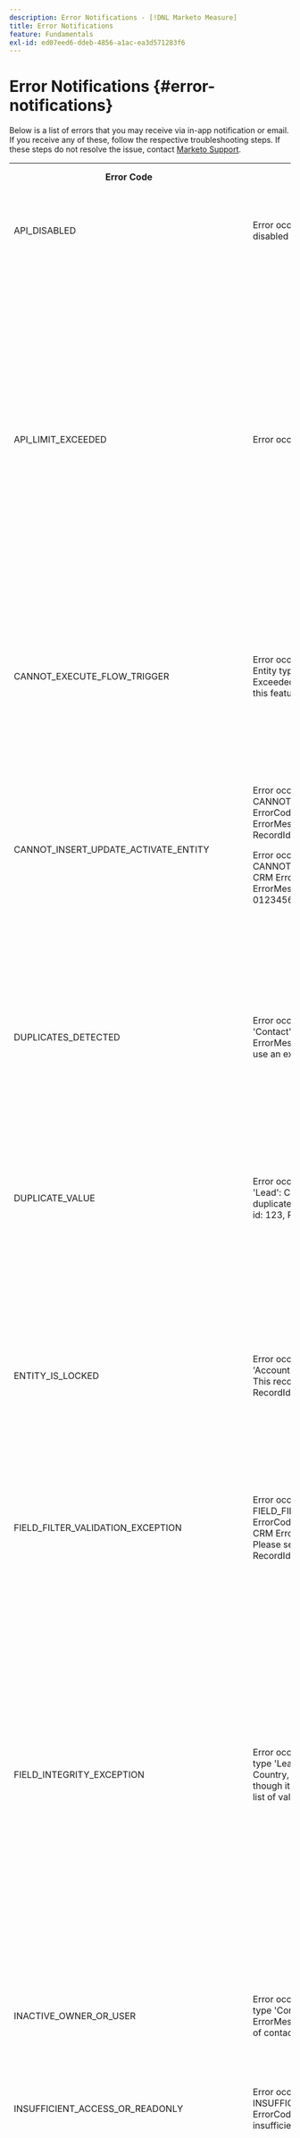 ```yaml
---
description: Error Notifications - [!DNL Marketo Measure]
title: Error Notifications
feature: Fundamentals
exl-id: ed07eed6-ddeb-4856-a1ac-ea3d571283f6
---
```

# Error Notifications {#error-notifications}

Below is a list of errors that you may receive via in-app notification or email. If you receive any of these, follow the respective troubleshooting steps. If these steps do not resolve the issue, contact [Marketo Support](https://nation.marketo.com/t5/support/ct-p/Support).

<table>
  <tbody>
    <tr>
      <th style="width:31%">Error Code</th>
      <th style="width:23%">Notification Example</th>
      <th style="width:23%">Description</th>
      <th style="width:23%">Troubleshooting Steps</th>
    </tr>
    <tr>
      <td>API_DISABLED</td>
      <td>Error occurred during Crm Import : API_DISABLED : API calls have been disabled for this user</td>
      <td>The API permission has been disabled for the Marketo Measure user.</td>
      <td>Refer to the following Salesforce documentation on <a href="https://help.salesforce.com/s/articleView?language=en_US&id=sf.branded_apps_commun_api_permset.htm&type=5">how to enable API access</a>.</td>
    </tr>
    <tr>
      <td>API_LIMIT_EXCEEDED</td>
      <td>Error occurred during Crm Export : PI_LIMIT_EXCEEDED</td>
      <td>The CRM's API limit has been exceeded (24 hrs).</td>
      <td>Refer to the following documentation for your CRM for assistance adjusting API credit allocations:</p>
          <ul>
            <li><a href="https://learn.microsoft.com/en-us/dynamics365/fin-ops-core/dev-itpro/data-entities/service-protection-monitoring">Dynamics</a>
            </li>
            <li><a href="https://developer.salesforce.com/docs/atlas.en-us.salesforce_app_limits_cheatsheet.meta/salesforce_app_limits_cheatsheet/salesforce_app_limits_platform_api.htm">Salesforce</a>
            </li>
          </ul>
          <p>You may also adjust the CRM credits Marketo Measure uses following the below steps:</p>
          <ul>
            <li>Navigate to <b>Settings</b> > <b>CRM</b> > <b>General</b></li>
            <li>Update the Daily CRM API Limit<br/>
              <ul>
                <li><b>Note: Default is 100,000</b></li>
              </ul>
            </li>
          </ul>
          <p>
           <img src="assets/error-notifications-1.png">
          </p>
      </td>
    </tr>
    <tr>
      <td>CANNOT_EXECUTE_FLOW_TRIGGER</td>
      <td>Error occurred during Crm Export: CANNOT_EXECUTE_FLOW_TRIGGER : Entity type 'Contact' Give your Salesforce admin these details.
Limit Exceeded
You or your organization has exceeded the maximum limit for this feature. Error ID: 123456</td>
      <td>The record cannot be saved because it does not meet a trigger flow rule that is set up in the Salesforce org.</td>
      <td>Review the full details of the notification message and review the flow triggers in the Salesforce org.
Salesforce documentation on flow triggers <a href="https://admin.salesforce.com/blog/2023/what-is-a-record-triggered-flow#:~:text=A%20record%2Dtriggered%20flow%20allows,is%20created%20and%2For%20updated">can be found here</a>.
      </td>
    </tr>
    <tr>
      <td>CANNOT_INSERT_UPDATE_ACTIVATE_ENTITY</td>
      <td>Error occurred during Crm Export: CANNOT_INSERT_UPDATE_ACTIVATE_ENTITY : Entity type 'Lead': CRM ErrorCode: CANNOT_INSERT_UPDATE_ACTIVATE_ENTITY, CRM ErrorMessage: System.LimitException: Apex CPU time limit exceeded, RecordId: 0123456
      <p>
      Error occurred during Crm Export: CANNOT_INSERT_UPDATE_ACTIVATE_ENTITY : Entity type 'Account': CRM ErrorCode: CANNOT_INSERT_UPDATE_ACTIVATE_ENTITY, CRM ErrorMessage: entity type cannot be updated: Account, RecordId: 0123456</td>
      <td>Triggers are preventing update or inserting an object.
      <p>
      OR
      <p>
      Missing permissions on the object.</td>
      <td>Review trigger code causing the insert/update to fail. See the following Salesforce documentation fore more details on triggers:
        <ul>
          <li><a href="https://help.salesforce.com/s/articleView?id=sf.code_manage_triggers.htm&type=5">Apex triggers</a>
          </li>
          <li><a href="https://admin.salesforce.com/blog/2023/what-is-a-record-triggered-flow#:~:text=A%20record%2Dtriggered%20flow%20allows,is%20created%20and%2For%20updated">Flow triggers</a>
          </li>
        </ul>
        <p>
        Provide all necessary permissions to the <a href="/help/configuration-and-setup/marketo-measure-and-salesforce/how-marketo-measure-and-salesforce-interact.md">Marketo Measure user</a>.
      </td>
    </tr>
    <tr>
      <td>DUPLICATES_DETECTED</td>
      <td>Error occurred during Crm Export: DUPLICATES_DETECTED : Entity type 'Contact': CRM ErrorCode: DUPLICATES_DETECTED, CRM ErrorMessage: You're creating a duplicate record. We recommend you use an existing record instead., RecordId: 0123456</td>
      <td>The record being imported to the Salesforce Org already exists.</td>
      <td>
        <ul>
          <li><a href="https://help.salesforce.com/s/articleView?id=000390009&type=1">Disable the "Duplicate Rule" setting</a> to allow for duplicates.
          </li>
          <li>Exclude the Marketo Measure dedicated user from <a href="https://trailhead.salesforce.com/content/learn/modules/validation-rules/bypass-your-validation-rules">custom validation rules</a>.
          </li>
        </ul>
      </td>
    </tr>
    <tr>
      <td>DUPLICATE_VALUE</td>
      <td>Error occurred during Crm Export: DUPLICATE_VALUE : Entity type 'Lead': CRM ErrorCode: DUPLICATE_VALUE, CRM ErrorMessage: duplicate value found: Email_Unique__c duplicates value on record with id: 123, RecordId: 456</td>
      <td>The field being imported to the Salesforce Org does not allow duplicate values.</td>
      <td>
        <ul>
          <li>Uncheck the <a href="https://help.salesforce.com/s/articleView?id=000390009&type=1">"Unique Checkbox"</a> in Salesforce.
          </li>
          <li>Exclude the Marketo Measure dedicated user from <a href="https://trailhead.salesforce.com/content/learn/modules/validation-rules/bypass-your-validation-rules">custom validation rules</a>.
          </li>
        </ul>
      </td>
    </tr>
    <tr>
      <td>ENTITY_IS_LOCKED</td>
      <td>Error occurred during Crm Export: ENTITY_IS_LOCKED : Entity type 'Account': CRM ErrorCode: ENTITY_IS_LOCKED, CRM ErrorMessage: This record is locked. If you need to edit it, contact your admin., RecordId: 0123456</td>
      <td>When a record is in an approval process and a user who is not the current approver or system administrator tries to edit the record.</td>
      <td>
        <ul>
          <li>Resolve the pending approval process for that record in the Salesforce org.</li>
          <li>Exclude the Marketo Measure dedicated user from <a href="https://trailhead.salesforce.com/content/learn/modules/validation-rules/bypass-your-validation-rules">custom validation rules</a>.
          </li>
        </ul>
      </td>
    </tr>
    <tr>
      <td>FIELD_FILTER_VALIDATION_EXCEPTION</td>
      <td>Error occurred during Crm Export: FIELD_FILTER_VALIDATION_EXCEPTION : Entity type 'Lead': CRM ErrorCode: FIELD_FILTER_VALIDATION_EXCEPTION, Field(s): User__C, CRM ErrorMessage: Value does not exist or does not match filter criteria. Please select a user with the role "Account Executive, Inside Sales"; RecordId: 0123456</td>
      <td>Modified record no longer satisfies lookup filters defined on the object.</td>
      <td>Check for filters on the object Marketo Measure is trying to modify. See <a href="https://help.salesforce.com/s/articleView?id=000384756&type=1">this Salesforce article</a> to learn how to check for filters on an object.</td>
    </tr>
    <tr>
      <td>FIELD_INTEGRITY_EXCEPTION</td>
      <td>Error occurred during Crm Export: FIELD_INTEGRITY_EXCEPTION : Entity type 'Lead': CRM ErrorCode: FIELD_INTEGRITY_EXCEPTION, Field(s): Country, CRM ErrorMessage: There's a problem with this country, even though it may appear correct. Please select a country/territory from the list of valid countries.: Country, RecordId: 0123456</td>
      <td>The expected type of the record does not match up.</td>
      <td>The most common case of this is not following State/Country naming standards set in the Salesforce Org because the State/Country fields have been standardized to only accept certain pick-list values. To address this issue, you can:
        <ul>
          <li>Update the record to follow the organization's accepted values for that field. Contact your SFDC administrator to get the list of accepted values.</li>
          <li><a href="https://help.salesforce.com/s/articleView?id=sf.admin_state_country_picklist_enable.htm&type=5">Disable the State/Country picklists</a>.
          </li>
        </ul>
      </td>
    </tr>
    <tr>
      <td>INACTIVE_OWNER_OR_USER</td>
      <td>Error occurred during Crm Export: INACTIVE_OWNER_OR_USER : Entity type 'Contact': CRM ErrorCode: INACTIVE_OWNER_OR_USER, CRM ErrorMessage: operation performed with inactive user [1234] as owner of contact, RecordId: 0123456</td>
      <td>Marketo Measure is missing the "Update Records with Inactive Owners" permission.</td>
      <td>Grant Marketo Measure the "<a href="/">Update Records with Inactive Owners</a>" permission.</td>
    </tr>
    <tr>
      <td>INSUFFICIENT_ACCESS_OR_READONLY</td>
      <td>Error occurred during Crm Export: INSUFFICIENT_ACCESS_OR_READONLY : Entity type 'Account': CRM ErrorCode: INSUFFICIENT_ACCESS_OR_READONLY, CRM ErrorMessage: insufficient access rights on object id: [123], RecordId: 456</td>
      <td>Marketo Measure is missing permissions on an object/ field or the object is read only.</td>
      <td>Refer to the following <a href="/help/configuration-and-setup/marketo-measure-and-salesforce/how-marketo-measure-and-salesforce-interact.md">Experience League article</a> for guidance on the permissions Marketo Measure requires.</td>
    </tr>
    <tr>
      <td>INVALID_ADOBE_ANALYTICS_CONFIGURATION</td>
      <td>Error occurred during Adobe Analytics Export: INVALID_ADOBE_ANALYTICS_CONFIGURATION : Error: Upload not allowed. Confirm the datasource schema before upload. Datasource Id:1234</td>
      <td>The Adobe Analytics integration is not configured correctly.</td>
      <td>Refer to the following help articles to ensure correct configuration:
        <ul>
          <li>
            <a href="/help/marketo-measure-and-adobe/marketo-measure-integrations-with-adobe-analytics.md">Marketo Measure Integrations with Adobe Analytics</a>
          </li>
          <li>
            <a href="https://experienceleague.adobe.com/docs/core-services/interface/services/customer-attributes/t-crs-usecase.html">Create a Customer Attribute source and upload the data file</a>
          </li>
        </ul>
      </td>
    </tr>
    <tr>
      <td>INVALID_CURRENCY_ISO_CODE</td>
      <td>Error occurred during Ad Import: INVALID_CURRENCY_ISO_CODE: Currency XXX is not supported by Marketo Measure.
      <p>
      Error occurred during Ad Import: INVALID_CURRENCY_ISO_CODE : Currency XXX on Account for 1234 is not supported by Marketo Measure.</td>
      <td>An unsupported currency was encountered.</td>
      <td>In the source system indicated in the notification (Ad, Crm, Marketo) ensures the currency associated to the record has a supported & valid currency. Supported currencies are derived from ISO currency standards.</td>
    </tr>
    <tr>
      <td>MISSING_BIZIBLE_CUSTOM_FIELDS_PERMISSIONS</td>
      <td>Error occurred during Crm Export: MISSING_BIZIBLE_CUSTOM_FIELDS_PERMISSIONS : Entity type 'Campaign': CRM ErrorCode: INVALID_FIELD_FOR_INSERT_UPDATE, Field(s): bizible2__UniqueId__c, CRM ErrorMessage: Unable to create/update fields: bizible2__UniqueId__c. Please check the security settings of this field and verify that it is read/write for your profile or permission set.</td>
      <td>Marketo Measure is missing permissions on bizible fields.</td>
      <td>We require read and write permissions on all fields prefixed with "bizible2__". A full list of these fields can be found <a href="/help/configuration-and-setup/marketo-measure-and-salesforce/how-marketo-measure-and-salesforce-interact.md">in this article</a>.</td>
    </tr>
    <tr>
      <td>MISSING_CONVERTED_LEAD_PERMISSION</td>
      <td>Error occurred during Crm Export: MISSING_CONVERTED_LEAD_PERMISSION</td>
      <td>Marketo Measure is missing the View/Edit Converted Leads permission</td>
      <td>Refer to the following Experience League document for assistance with enabling this permission in your CRM<br/>
          <a href="/help/marketo-measure-salesforce-reporting/additional-functionality/enabling-the-permission-to-edit-converted-leads.md">Enabling the Permission to Edit Converted Leads</a></td>
    </tr>
    <tr>
      <td>MISSING_FIELD_READ_PERMISSION</td>
      <td>Error occurred during Crm Import: MISSING_FIELD_READ_PERMISSION : Entity type 'Event': INVALID_FIELD:<br/>
    SystemModstamp,IsDeleted,WhoId,bizible2__Bizible_Touchpoint_Date__c</td>
      <td>Marketo Measure is missing read permissions to a required field.</td>
      <td>Refer to the following help articles for guidance on the permissions Marketo Measure requires:
        <ul>
          <li><a href="/help/marketo-measure-and-dynamics/getting-started-with-marketo-measure-and-dynamics/marketo-measure-dynamics-schema.md">Dynamics</a>
          </li>
          <li><a href="/help/configuration-and-setup/marketo-measure-and-salesforce/how-marketo-measure-and-salesforce-interact.md">Salesforce</a>
          </li>
        </ul>
      </td>
    </tr>
    <tr>
      <td>MISSING_ISREPLICATEABLE_PERMISSION</td>
      <td>Error occurred during Crm Import: MISSING_ISREPLICATEABLE_PERMISSION : We are missing IsReplicateable permission on Campaign</td>
      <td>This permission is required on Salesforce objects for us to keep your Marketo Measure and Salesforce in sync.</td>
      <td>Contact Salesforce support for assistance setting the replicateable permission on objects.</td>
    </tr>
    <tr>
      <td>MISSING_OBJECT_READ_PERMISSION</td>
      <td>Error occurred during Crm Import: MISSING_OBJECT_READ_PERMISSION : Entity type Campaign': CRM ErrorCode: MISSING_PERMISSION</td>
      <td>Marketo Measure is missing read permissions to a required object.</td>
      <td rowspan="2">Refer to the following help articles for guidance on the permissions Marketo Measure requires:
          <ul>
            <li><a href="/help/marketo-measure-and-dynamics/getting-started-with-marketo-measure-and-dynamics/marketo-measure-dynamics-schema.md">Dynamics</a>
            </li>
            <li><a href="/help/configuration-and-setup/marketo-measure-and-salesforce/how-marketo-measure-and-salesforce-interact.md">Salesforce</a>
            </li>
          </ul>
      </td>
    </tr>
    <tr>
      <td>MISSING_OBJECT_WRITE_PERMISSION</td>
      <td>Error occurred during Crm Export: MISSING_OBJECT_WRITE_PERMISSION : Entity type 'bizible2_Bizible_Attribution_Touchpoint': CRM ErrorCode: MISSING_PERMISSION</td>
      <td>Marketo Measure is missing write permissions to a required object.</td>
    </tr>
    <tr>
      <td>MISSING_RECORD_OBJECT_PERMISSIONS</td>
      <td>Error occurred during Crm Export: MISSING_RECORD_OBJECT_PERMISSIONS : Entity type 'bizible2__Bizible_Touchpoint__c': CRM ErrorCode: INSUFFICIENT_ACCESS_ON_CROSS_REFERENCE_ENTITY, Field(s): Account, CRM ErrorMessage: insufficient access rights on cross-reference id: 0123456</td>
      <td>Marketo Measure is missing permissions.</td>
      <td>There are several reasons for this error that are specific to the Salesforce org. Below are a few common troubleshooting steps that can resolve the issue:
        <ul>
          <li>Review all permissions we require for each <a href="/help/configuration-and-setup/marketo-measure-and-salesforce/how-marketo-measure-and-salesforce-interact.md">object and field</a>.</li>
          <li>Exclude the Marketo Measure dedicated user from <a href="https://trailhead.salesforce.com/content/learn/modules/validation-rules/bypass-your-validation-rules">custom validation rules</a>.</li>
          <li>Grant Marketo Measure "<a href="https://developer.salesforce.com/docs/atlas.en-us.securityImplGuide.meta/securityImplGuide/users_profiles_view_all_mod_all.htm">Modify All</a>" permissions.</li>
        </ul>
      </td>
    </tr>
    <tr>
      <td>NULL_EMPTY_CURRENCY_ISO_CODE</td>
      <td>
        <p>
          Error occurred during Crm Import: NULL_EMPTY_CURRENCY_ISO_CODE: Currency ISO code is NULL or Empty when MultiCurrency is enabled for RecordId 1234
      </td>
      <td>Currency must be a supported ISO currency code.</td>
      <td>In the source system indicated in the notification (Ad, Crm, Marketo) ensures the currency associated to the record has a supported & valid currency. Supported currencies are derived from ISO currency standards.</td>
    </tr>
    <tr>
      <td>OPERATION_TOO_LARGE</td>
      <td>Error occurred during Crm Import: OPERATION_TOO_LARGE : We require the 'View All Data' permission to query activities successfully.</td>
      <td>CRM settings are not allowing Marketo Measure to query a large enough set of data</td>
      <td>Grant Marketo Measure 'View All Data' permissions on the designated object.
      <p>
      More info on the 'View All Data' permission <a href="https://developer.salesforce.com/docs/atlas.en-us.securityImplGuide.meta/securityImplGuide/users_profiles_view_all_mod_all.htm">can be found here</a>.</td>
    </tr>
    <tr>
      <td>RECORD_NONCOMPLIANT_WITH_VALIDATION_RULES</td>
      <td>Error occurred during Crm Export: RECORD_NONCOMPLIANT_WITH_VALIDATION_RULES : Entity type 'Lead': CRM ErrorCode: FIELD_CUSTOM_VALIDATION_EXCEPTION, Field(s): Lead_Status_Reason__c, CRM ErrorMessage: You must select the Lead Status Reason, RecordId: 0123456</td>
      <td>The record being updated does not meet a validation rule set in the Salesforce org.</td>
      <td>Exclude the Marketo Measure dedicated user from <a href="https://trailhead.salesforce.com/content/learn/modules/validation-rules/bypass-your-validation-rules">custom validation rules</a>.
      <p>
      Update your <a href="https://help.salesforce.com/s/articleView?id=sf.fields_about_field_validation.htm&type=5">validation rules</a>.</td>
    </tr>
    <tr>
      <td>RESTRICT_PICKLIST_VALUES_ENABLED</td>
      <td>Error occurred during Crm Export: RESTRICT_PICKLIST_VALUES_ENABLED : Entity type 'Campaign': CRM ErrorCode: INVALID_OR_NULL_FOR_RESTRICTED_PICKLIST, Field(s): Areas_of_Interest__c, CRM ErrorMessage: bad value for restricted picklist field: Unknown</td>
      <td>When 'Restrict picklist to the values defined in the value set' is enabled in the picklist field's setup or the value being inserted into the field is not available in the object's record type.</td>
      <td>Disable the restrict picklist setting in the Salesforce Org.
          <p>
          Exclude the Marketo Measure dedicated user from <a href="https://trailhead.salesforce.com/content/learn/modules/validation-rules/bypass-your-validation-rules">custom validation rules</a>.
      </td>
    </tr>
    <tr>
      <td>REQUIRED_FIELD_MISSING</td>
      <td>Error occurred during Crm Export: MISSING_REQUIRED_FIELD : Entity type 'Lead': CRM ErrorCode: REQUIRED_FIELD_MISSING, Field(s): Product_Type__c, CRM ErrorMessage: Required fields are missing: [Product_Type__c], RecordId: 0123456</td>
      <td>When a validation rule specifies require fields on objects.</td>
      <td>Exclude the Marketo Measure dedicated user from <a href="https://trailhead.salesforce.com/content/learn/modules/validation-rules/bypass-your-validation-rules">custom validation rules</a>.
      </td>
    </tr>
    <tr>
      <td>UNKNOWN_EXCEPTION</td>
      <td>Error occurred during Crm Export: UNKNOWN_EXCEPTION : Entity type 'Contact': CRM ErrorCode: UNKNOWN_EXCEPTION, CRM ErrorMessage: portal users cannot own partner accounts, RecordId: 0123456</td>
      <td>An unhandled exception occurred in Salesforce.</td>
      <td>If the issue persists, file a case with Salesforce and copy the numeric values in the error message.</td>
    </tr>
    <tr>
      <td>UNSUPPORTED_CRM_PACKAGE_VERSION</td>
      <td>Error occurred during Crm Import: UNSUPPORTED_CRM_PACKAGE_VERSION : Update your crm package</td>
      <td>The current package detected is no longer supported.</td>
      <td>Upgrade your package to the most recent version:
        <ul>
          <li><a href="/help/configuration-and-setup/marketo-measure-and-salesforce/best-practices-for-marketo-measure-crm-package.md">Best Practices</a>
          </li>
          <li><a href="/help/marketo-measure-and-dynamics/getting-started-with-marketo-measure-and-dynamics/microsoft-dynamics-crm-installation-guide.md">Dynamics</a>
          </li>
          <li><a href="/help/configuration-and-setup/marketo-measure-and-salesforce/marketo-measure-salesforce-package-installation-and-set-up.md">Salesforce</a>
          </li>
        </ul>
      </td>
    </tr>
  </tbody>
</table>
